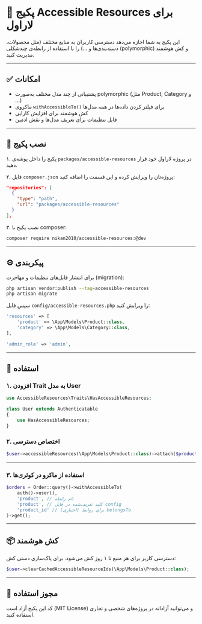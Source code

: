 # 🎯 پکیج Accessible Resources برای لاراول

این پکیج به شما اجازه می‌دهد دسترسی کاربران به منابع مختلف (مثل محصولات، دسته‌بندی‌ها و ...) را با استفاده از رابطه‌ی چندشکلی (polymorphic) و کش هوشمند مدیریت کنید.

---

## ✅ امکانات

- پشتیبانی از چند مدل مختلف به‌صورت polymorphic (مثل Product, Category و ...)
- ماکروی `withAccessibleTo()` برای فیلتر کردن داده‌ها در همه مدل‌ها
- کش هوشمند برای افزایش کارایی
- فایل تنظیمات برای تعریف مدل‌ها و نقش ادمین

---

## 🔧 نصب پکیج

۱. پکیج را داخل پوشه‌ی `packages/accessible-resources` در پروژه لاراول خود قرار دهید.

۲. فایل `composer.json` پروژه‌تان را ویرایش کرده و این قسمت را اضافه کنید:

```json
"repositories": [
  {
    "type": "path",
    "url": "packages/accessible-resources"
  }
],
```

۳. نصب پکیج با composer:

```bash
composer require nikan2010/accessible-resources:@dev
```

---

## ⚙️ پیکربندی

برای انتشار فایل‌های تنظیمات و مهاجرت (migration):

```bash
php artisan vendor:publish --tag=accessible-resources
php artisan migrate
```

سپس فایل `config/accessible-resources.php` را ویرایش کنید:

```php
'resources' => [
    'product' => \App\Models\Product::class,
    'category' => \App\Models\Category::class,
],

'admin_role' => 'admin',
```

---

## 🧩 استفاده

### ۱. افزودن Trait به مدل User

```php
use AccessibleResources\Traits\HasAccessibleResources;

class User extends Authenticatable
{
    use HasAccessibleResources;
}
```

### ۲. اختصاص دسترسی

```php
$user->accessibleResources(\App\Models\Product::class)->attach($productId);
```

---

### ۳. استفاده از ماکرو در کوئری‌ها

```php
$orders = Order::query()->withAccessibleTo(
    auth()->user(),
    'product', // نام رابطه
    'product', // کلید تعریف‌شده در فایل config
    'product_id' // (اختیاری) برای روابط belongsTo
)->get();
```

---

## 📦 کش هوشمند

دسترسی کاربر برای هر منبع تا ۱ روز کش می‌شود. برای پاک‌سازی دستی کش:

```php
$user->clearCachedAccessibleResourceIds(\App\Models\Product::class);
```

---

## 📃 مجوز استفاده

کد این پکیج آزاد است (MIT License) و می‌توانید آزادانه در پروژه‌های شخصی و تجاری استفاده کنید.
